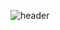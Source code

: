 ![header](https://capsule-render.vercel.app/api?type=blur&height=300&color=gradient&customColorList=13&text=Hi!%20I'm%20abluehour&fontColor=d6ace6&fontAlignY=50&descAlignY=65&fontSize=60)

